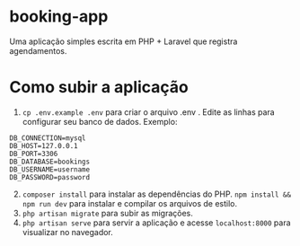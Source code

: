 # booking-app

Uma aplicação simples escrita em PHP + Laravel que registra agendamentos.

# Como subir a aplicação

1. `cp .env.example .env` para criar o arquivo .env . Edite as linhas para configurar seu banco de dados. Exemplo:  

```
DB_CONNECTION=mysql
DB_HOST=127.0.0.1
DB_PORT=3306
DB_DATABASE=bookings
DB_USERNAME=username
DB_PASSWORD=password
```
2. `composer install` para instalar as dependências do PHP. `npm install && npm run dev` para instalar e compilar os arquivos de estilo.  
3. `php artisan migrate` para subir as migrações.  
4. `php artisan serve` para servir a aplicação e acesse `localhost:8000` para visualizar no navegador.